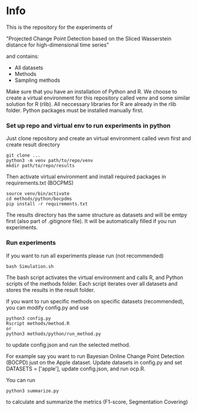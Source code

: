 # Info

This is the repository for the experiments of

"Projected Change Point Detection based on the Sliced Wasserstein distance for
high-dimensional time series"

and contains:
- All datasets
- Methods
- Sampling methods

Make sure that you have an installation of Python and R. We choose to create a virtual environment for this repository called venv and some similar solution for R (rlib). All neccessary libraries for R are already in the rlib folder. Python packages must be installed manually first.

### Set up repo and virtual env to run experiments in python
Just clone repository and create an virtual environment called vevn first and create result directory

```
git clone ...
python3 -m venv path/to/repo/venv
mkdir path/to/repo/results
```
Then activate virtual environment and install required packages in requirements.txt (BOCPMS)
```
source venv/bin/activate
cd methods/python/bocpdms
pip install -r requirements.txt
```
The results directory has the same structure as datasets and will be emtpy first (also part of .gitignore file). It will be automatically filled if you run experiments.
### Run experiments 
If you want to run all experiments please run (not recommended)
```
bash Simulation.sh
```
The bash script activates the virtual environment and calls R, and Python scripts of the methods folder. Each script iterates over all datasets and stores the results in the result folder.


If you want to run specific methods on specific datasets (recommended), you can modify config.py and use
```
python3 config.py
Rscript methods/method.R
or
python3 methods/python/run_method.py
```
to update config.json and run the selected method.

For example say you want to run Bayesian Online Change Point Detection (BOCPD) just on the Apple dataset. Update datasets in config.py and set DATASETS = ['apple'], update config.json, and run ocp.R.

You can run
```
python3 summarize.py
```
to calculate and summarize the metrics (F1-score, Segmentation Covering)

